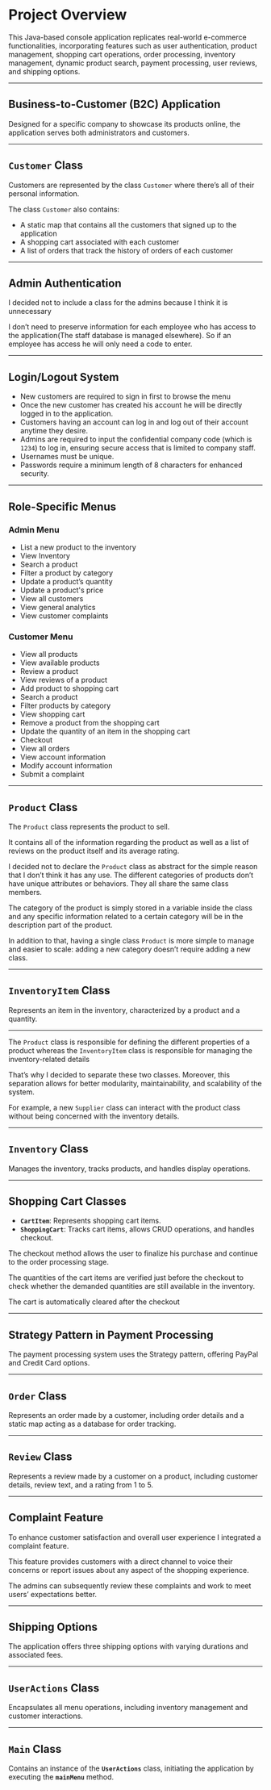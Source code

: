 
# **Project Overview**

This Java-based console application replicates real-world e-commerce functionalities, incorporating features such as user authentication, product management, shopping cart operations, order processing, inventory management, dynamic product search, payment processing, user reviews, and shipping options.

---

## **Business-to-Customer (B2C) Application**

Designed for a specific company to showcase its products online, the application serves both administrators and customers.

---

## **`Customer` Class**

Customers are represented by the class `Customer` where there’s all of their personal information.

The class `Customer` also contains:

- A static map that contains all the customers that signed up to the application
- A shopping cart associated with each customer
- A list of orders that track the history of orders of each customer

---

## **Admin Authentication**

I decided not to include a class for the admins because I think it is unnecessary

I don’t need to preserve information for each employee who has access to the application(The staff database is managed elsewhere). So if an employee has access he will only need a code to enter.

---

## **Login/Logout System**

- New customers are required to sign in first to browse the menu
- Once the new customer has created his account he will be directly logged in to the application.
- Customers having an account can log in and log out of their account anytime they desire.
- Admins are required to input the confidential company code (which is `1234`) to log in, ensuring secure access that is limited to company staff.
- Usernames must be unique.
- Passwords require a minimum length of 8 characters for enhanced security.

---

## **Role-Specific Menus**

### **Admin Menu**

- List a new product to the inventory
- View Inventory
- Search a product
- Filter a product by category
- Update a product’s quantity
- Update a product's price
- View all customers
- View general analytics
- View customer complaints

### **Customer Menu**

- View all products
- View available products
- Review a product
- View reviews of a product
- Add product to shopping cart
- Search a product
- Filter products by category
- View shopping cart
- Remove a product from the shopping cart
- Update the quantity of an item in the shopping cart
- Checkout
- View all orders
- View account information
- Modify account information
- Submit a complaint

---

## **`Product` Class**

The `Product` class represents the product to sell.

It contains all of the information regarding the product as well as a list of reviews on the product itself and its average rating.

I decided not to declare the `Product` class as abstract for the simple reason that I don’t think it has any use. The different categories of products don’t have unique attributes or behaviors. They all share the same class members.

The category of the product is simply stored in a variable inside the class and any specific information related to a certain category will be in the description part of the product.

In addition to that, having a single class `Product` is more simple to manage and easier to scale: adding a new category doesn’t require adding a new class.

---

## **`InventoryItem` Class**

Represents an item in the inventory, characterized by a product and a quantity.

---

The `Product` class is responsible for defining the different properties of a product whereas the `InventoryItem` class is responsible for managing the inventory-related details

That’s why I decided to separate these two classes. Moreover, this separation allows for better modularity, maintainability, and scalability of the system. 

For example, a new `Supplier` class can interact with the product class without being concerned with the inventory details.

---

## **`Inventory` Class**

Manages the inventory, tracks products, and handles display operations.

---

## **Shopping Cart Classes**

- **`CartItem`**: Represents shopping cart items.
- **`ShoppingCart`**: Tracks cart items, allows CRUD operations, and handles checkout.

The checkout method allows the user to finalize his purchase and continue to the order processing stage.

The quantities of the cart items are verified just before the checkout to check whether the demanded quantities are still available in the inventory.

The cart is automatically cleared after the checkout 

---

## **Strategy Pattern in Payment Processing**

The payment processing system uses the Strategy pattern, offering PayPal and Credit Card options.

---

## **`Order` Class**

Represents an order made by a customer, including order details and a static map acting as a database for order tracking.

---

## **`Review` Class**

Represents a review made by a customer on a product, including customer details, review text, and a rating from 1 to 5.

---

## **Complaint Feature**

To enhance customer satisfaction and overall user experience I integrated a complaint feature.

This feature provides customers with a direct channel to voice their concerns or report issues about any aspect of the shopping experience.

The admins can subsequently review these complaints and work to meet users’ expectations better.

---

## **Shipping Options**

The application offers three shipping options with varying durations and associated fees.

---

## **`UserActions` Class**

Encapsulates all menu operations, including inventory management and customer interactions.

---

## **`Main` Class**

Contains an instance of the **`UserActions`** class, initiating the application by executing the **`mainMenu`** method.